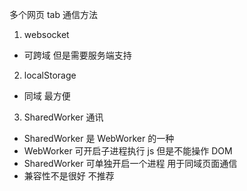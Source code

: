 多个网页 tab 通信方法

1. websocket

- 可跨域 但是需要服务端支持

2. localStorage

- 同域 最方便

3. SharedWorker 通讯

- SharedWorker 是 WebWorker 的一种
- WebWorker 可开启子进程执行 js 但是不能操作 DOM
- SharedWorker 可单独开启一个进程 用于同域页面通信
- 兼容性不是很好 不推荐
